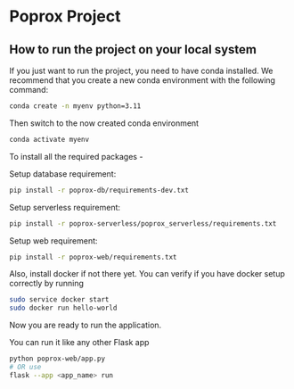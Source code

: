 # Poprox Project

## How to run the project on your local system

If you just want to run the project, you need to have conda installed.
We recommend that you create a new conda environment with the following command:

```bash
conda create -n myenv python=3.11
```

Then switch to the now created conda environment

```bash
conda activate myenv
```

To install all the required packages -

Setup database requirement:

```bash
pip install -r poprox-db/requirements-dev.txt
```

Setup serverless requirement:

```bash
pip install -r poprox-serverless/poprox_serverless/requirements.txt
```

Setup web requirement:

```bash
pip install -r poprox-web/requirements.txt
```

Also, install docker if not there yet. You can verify if you have docker setup correctly by running

```bash
sudo service docker start
sudo docker run hello-world
```

Now you are ready to run the application.

You can run it like any other Flask app
```bash
python poprox-web/app.py
# OR use
flask --app <app_name> run
```

